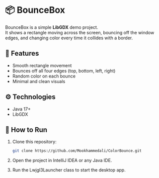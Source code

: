 # 📦 BounceBox

BounceBox is a simple **LibGDX** demo project.  
It shows a rectangle moving across the screen, bouncing off the window edges, and changing color every time it collides with a border.  

## 🎨 Features
- Smooth rectangle movement  
- Bounces off all four edges (top, bottom, left, right)  
- Random color on each bounce  
- Minimal and clean visuals  

## ⚙️ Technologies
- Java 17+  
- LibGDX  

## 🚀 How to Run
1. Clone this repository:
   ```bash
   git clone https://github.com/Mookhammedali/ColorBounce.git
2) Open the project in IntelliJ IDEA or any Java IDE.

3) Run the Lwjgl3Launcher class to start the desktop app.
